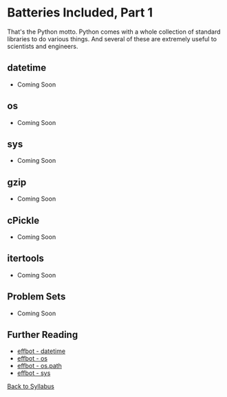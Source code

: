 # Batteries Included, Part 1

That's the Python motto. Python comes with a whole collection of standard libraries to do various things. And several of these are extremely useful to scientists and engineers.

## datetime

 * Coming Soon

## os

 * Coming Soon

## sys

 * Coming Soon

## gzip

 * Coming Soon

## cPickle

 * Coming Soon

## itertools

 * Coming Soon

## Problem Sets

 * Coming Soon

## Further Reading

 * [effbot - datetime](http://www.effbot.org/librarybook/datetime.htm)
 * [effbot - os](http://www.effbot.org/librarybook/os.htm)
 * [effbot - os.path](http://www.effbot.org/librarybook/os-path.htm)
 * [effbot - sys](http://www.effbot.org/librarybook/sys.htm)


[Back to Syllabus](../../README.md)
